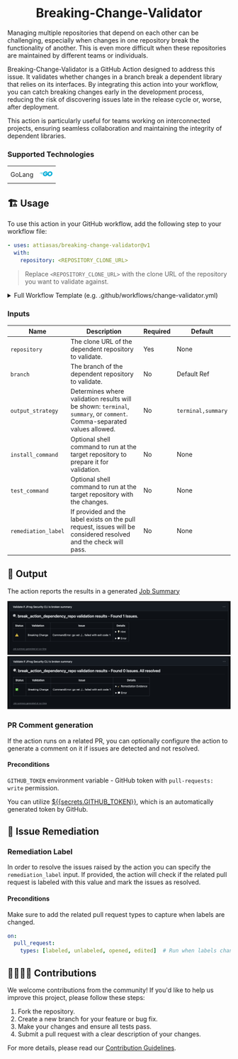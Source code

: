 <div align="center">

# Breaking-Change-Validator 

</div>

Managing multiple repositories that depend on each other can be challenging, especially when changes in one repository break the functionality of another. This is even more difficult when these repositories are maintained by different teams or individuals.

Breaking-Change-Validator is a GitHub Action designed to address this issue. It validates whether changes in a branch break a dependent library that relies on its interfaces. By integrating this action into your workflow, you can catch breaking changes early in the development process, reducing the risk of discovering issues late in the release cycle or, worse, after deployment.

This action is particularly useful for teams working on interconnected projects, ensuring seamless collaboration and maintaining the integrity of dependent libraries.

### Supported Technologies

|          |                                               |
|----------|-----------------------------------------------|
| GoLang   | <img src="resources/icons/go.svg" width="30"> |

## 🏗️ Usage

To use this action in your GitHub workflow, add the following step to your workflow file:
```yml
- uses: attiasas/breaking-change-validator@v1
  with:
    repository: <REPOSITORY_CLONE_URL>
```

> Replace `<REPOSITORY_CLONE_URL>` with the clone URL of the repository you want to validate against.

<details>
<summary>Full Workflow Template (e.g. .github/workflows/change-validator.yml)</summary>

```yaml
name: Validate breaking depended libraries

on:
  push:
    branches:
      - '**'
    tags-ignore:
      - '**'
  pull_request:
    types: [labeled, unlabeled, opened, edited]  # Run when labels change or PR events occur
  workflow_dispatch:

# Ensures that only the latest commit is running for each PR at a time.
concurrency:
  group: ${{ github.workflow }}-${{ github.event.pull_request.number || github.sha }}-${{ github.ref }}
  cancel-in-progress: true

permissions:
  # required for the action to create comments on the PR
  pull-requests: write

jobs:
  validate-depended-libraries:
    name: "Validate if ${{ matrix.library.name }} is broken"
    runs-on: ubuntu-latest
    strategy:
      fail-fast: false
      matrix:
        library:
          - name: 'Go Library'
            url: '<REPOSITORY_CLONE_URL>'
            branch: 'dev'
            test_command: 'go test -v -race ./...'
    steps:
      - uses: actions/checkout@v4
        with:
          ref: ${{ github.event.pull_request.head.sha }}

      - uses: attiasas/breaking-change-validator@v1
        env:
          # Optional, needed for some action operations (generating PR comments)
          GITHUB_TOKEN: ${{ secrets.GITHUB_TOKEN }}
        with:
          repository: ${{ matrix.library.url }}
          branch: ${{ matrix.library.branch }}
          output_strategy: 'terminal, summary, comment'
          # Run dependency tests only if label exists at the PR or running on a normal branch
          test_command: ${{ github.event_name != 'pull_request' && matrix.library.test_command || (contains(github.event.pull_request.labels.*.name, 'integration tests') && matrix.library.test_command) || '' }}
          remediation_label: 'validated'

```

</details>


### Inputs

| Name                | Description                                                                                                              | Required | Default            |
|---------------------|--------------------------------------------------------------------------------------------------------------------------|----------|--------------------|
| `repository`        | The clone URL of the dependent repository to validate.                                                                   | Yes      | None               |
| `branch`            | The branch of the dependent repository to validate.                                                                      | No       | Default Ref        |
| `output_strategy`   | Determines where validation results will be shown: `terminal`, `summary`, or `comment`. Comma-separated values allowed.  | No       | `terminal,summary` |
| `install_command`   | Optional shell command to run at the target repository to prepare it for validation.                                     | No       | None               |
| `test_command`      | Optional shell command to run at the target repository with the changes.                                                 | No       | None               |
| `remediation_label` | If provided and the label exists on the pull request, issues will be considered resolved and the check will pass.        | No       | None               |

## 💬 Output 

The action reports the results in a generated [Job Summary](https://github.blog/news-insights/product-news/supercharging-github-actions-with-job-summaries/)

<img src="resources/examples/output_summary.png">

<img src="resources/examples/output_summary_resolved.png">

### PR Comment generation

If the action runs on a related PR, you can optionally configure the action to generate a comment on it if issues are detected and not resolved.

#### Preconditions

`GITHUB_TOKEN` environment variable - GitHub token with `pull-requests: write` permission.

You can utilize [$\{{secrets.GITHUB\_TOKEN\}}](https://docs.github.com/en/actions/security-guides/automatic-token-authentication), which is an automatically generated token by GitHub.

## 🧪 Issue Remediation

### Remediation Label
In order to resolve the issues raised by the action you can specify the `remediation_label` input.
If provided, the action will check if the related pull request is labeled with this value and mark the issues as resolved.

#### Preconditions

Make sure to add the related pull request types to capture when labels are changed.
```yaml
on:
  pull_request:
    types: [labeled, unlabeled, opened, edited]  # Run when labels change or PR events occur
```

## 🫱🏻‍🫲🏼 Contributions

We welcome contributions from the community! If you'd like to help us improve this project, please follow these steps:

1. Fork the repository.
2. Create a new branch for your feature or bug fix.
3. Make your changes and ensure all tests pass.
4. Submit a pull request with a clear description of your changes.

For more details, please read our [Contribution Guidelines](./CONTRIBUTING.md#-guidelines).